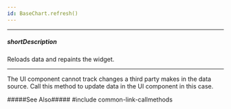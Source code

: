 ```yaml
---
id: BaseChart.refresh()
---
```

---
##### shortDescription
Reloads data and repaints the widget.

---
The UI component cannot track changes a third party makes in the data source. Call this method to update data in the UI component in this case.

#####See Also#####
#include common-link-callmethods